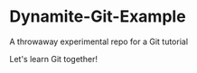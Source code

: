 # Dynamite-Git-Example
A throwaway experimental repo for a Git tutorial

Let's learn Git together!
	
